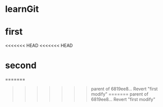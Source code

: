 # learnGit
# first
<<<<<<< HEAD
<<<<<<< HEAD
# second
=======
>>>>>>> parent of 6819ee8... Revert "first modify"
=======
>>>>>>> parent of 6819ee8... Revert "first modify"
